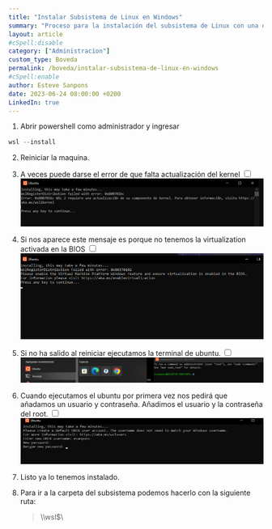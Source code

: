 ```yaml
---
title: "Instalar Subsistema de Linux en Windows"
summary: "Proceso para la instalación del subsistema de Linux con una distribución de ubuntu, dentro del propio Windows"
layout: article
#cSpell:disable
category: ["Administracion"]
custom_type: Boveda
permalink: /boveda/instalar-subsistema-de-linux-en-windows
#cSpell:enable
author: Esteve Sanpons
date: 2023-06-24 08:00:00 +0200
LinkedIn: true
---
```


1.  Abrir powershell como administrador y ingresar

```powershell
wsl --install
```

2. Reiniciar la maquina.

3. A veces puede darse el error de que falta actualización del kernel
   <input type="checkbox" id="image-checkbox-01" class="image-checkbox">
   <label for="image-checkbox-01"  class="image-label">
   <img class="img-container" src="/assets/img/articles/instalar-subsistema-de-linux-en-windows/imagen01.png">
   </label>

4. Si nos aparece este mensaje es porque no tenemos la virtualization activada en la BIOS
   <input type="checkbox" id="image-checkbox-02" class="image-checkbox">
   <label for="image-checkbox-02"  class="image-label">
   <img class="img-container" src="/assets/img/articles/instalar-subsistema-de-linux-en-windows/imagen02.png">
   </label>

5. Si no ha salido al reiniciar ejecutamos la terminal de ubuntu.
   <input type="checkbox" id="image-checkbox-03" class="image-checkbox">
   <label for="image-checkbox-03"  class="image-label">
   <img class="img-container" src="/assets/img/articles/instalar-subsistema-de-linux-en-windows/imagen03.png">
   </label>

6. Cuando ejecutamos el ubuntu por primera vez nos pedirá que añadamos un usuario y contraseña.
   Añadimos el usuario y la contraseña del root.
   <input type="checkbox" id="image-checkbox-04" class="image-checkbox">
   <label for="image-checkbox-04"  class="image-label">
   <img class="img-container" src="/assets/img/articles/instalar-subsistema-de-linux-en-windows/imagen04.png">
   </label>

7. Listo ya lo tenemos instalado.

8. Para ir a la carpeta del subsistema podemos hacerlo con la siguiente ruta:
    > \\\wsl$\
